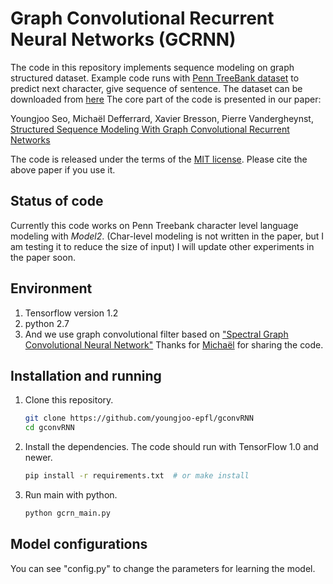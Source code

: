 # Graph Convolutional Recurrent Neural Networks (GCRNN)

The code in this repository implements sequence modeling on graph structured dataset.
Example code runs with [Penn TreeBank dataset](http://aclweb.org/anthology/J93-2004) to predict next character, give sequence of sentence. The dataset can be downloaded from [here](https://github.com/carpedm20/RCMN/tree/master/data/ptb)
The core part of the code is presented in our paper:

Youngjoo Seo, Michaël Defferrard, Xavier Bresson, Pierre Vandergheynst, [Structured Sequence Modeling With Graph Convolutional Recurrent Networks](https://arxiv.org/pdf/1612.07659.pdf)

The code is released under the terms of the [MIT license](LICENSE.txt). Please
cite the above paper if you use it.

## Status of code
Currently this code works on Penn Treebank character level language modeling with *Model2*. (Char-level modeling is not written in the paper, but I am testing it to reduce the size of input)
I will update other experiments in the paper soon.

## Environment
1. Tensorflow version 1.2
2. python 2.7
3. And we use graph convolutional filter based on ["Spectral Graph Convolutional Neural Network"](https://github.com/mdeff/cnn_graph) Thanks for [Michaël](https://github.com/mdeff) for sharing the code.

## Installation and running

1. Clone this repository.
   ```sh
   git clone https://github.com/youngjoo-epfl/gconvRNN
   cd gconvRNN
   ```

2. Install the dependencies. The code should run with TensorFlow 1.0 and newer.
   ```sh
   pip install -r requirements.txt  # or make install
   ```

3. Run main with python.
   ```sh
   python gcrn_main.py
   ```


## Model configurations
You can see "config.py" to change the parameters for learning the model.
